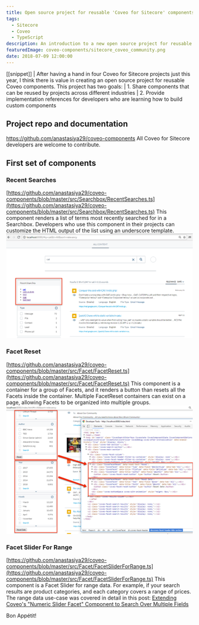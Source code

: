 ```yaml
---
title: Open source project for reusable 'Coveo for Sitecore' components
tags:
  - Sitecore
  - Coveo
  - TypeScript
description: An introduction to a new open source project for reusable 'Coveo for Sitecore' components.
featuredImage: coveo-components/sitecore_coveo_community.png
date: 2018-07-09 12:00:00
---
```


[[snippet]]
| After having a hand in four Coveo for Sitecore projects just this year, I think there is value in creating an open source project for reusable Coveo components. This project has two goals:
| 1. Share components that can be reused by projects across different industries
| 2. Provide implementation references for developers who are learning how to build custom components

## Project repo and documentation
https://github.com/anastasiya29/coveo-components
All Coveo for Sitecore developers are welcome to contribute.

## First set of components

### Recent Searches
[https://github.com/anastasiya29/coveo-components/blob/master/src/Searchbox/RecentSearches.ts](https://github.com/anastasiya29/coveo-components/blob/master/src/Searchbox/RecentSearches.ts)
This component renders a list of terms most recently searched for in a Searchbox.
Developers who use this component in their projects can customize the HTML output of the list using an underscore template.
![](./recent_searches.png)

### Facet Reset
[https://github.com/anastasiya29/coveo-components/blob/master/src/Facet/FacetReset.ts](https://github.com/anastasiya29/coveo-components/blob/master/src/Facet/FacetReset.ts)
This component is a container for a group of Facets, and it renders a button than resets all the Facets inside the container. Multiple FacetReset containers can exist on a page, allowing Facets to be organized into multiple groups.
![](./facet_reset_example.png)

### Facet Slider For Range
[https://github.com/anastasiya29/coveo-components/blob/master/src/Facet/FacetSliderForRange.ts](https://github.com/anastasiya29/coveo-components/blob/master/src/Facet/FacetSliderForRange.ts)
This component is a Facet Slider for range data. For example, if your search results are product categories, and each category covers a range of prices. The range data use-case was covered in detail in this post:
[Extending Coveo's "Numeric Slider Facet" Component to Search Over Multiple Fields](/Sitecore/Coveo/coveo-custom-slider-facet-pt1/)

Bon Appétit!